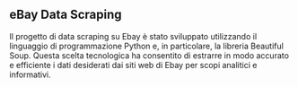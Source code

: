## eBay Data Scraping

Il progetto di data scraping su Ebay è stato sviluppato utilizzando il linguaggio di programmazione Python e, in particolare, la libreria Beautiful Soup. Questa scelta tecnologica ha consentito di estrarre in modo accurato e efficiente i dati desiderati dai siti web di Ebay per scopi analitici e informativi.
